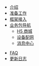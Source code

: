 * [介绍](./README.md)
* [准备工作](./pages/prepare.md)
* [框架接入](./pages/access.md)
* [业务包导航](./pages/biznav.md)
  * [H5 商城](./pages/mall/README.md)
  * [设备配网](./pages/activator/README.md) 
  * [消息中心](./pages/message/README.md) 
<!-- * [设备面板](./pages/panel/README.md) -->
<!--  * [IPC 设备面板](./pages/ipc_panel/README.md) -->
<!-- * [依赖关系](./pages/dependence.md) -->
* [FAQ](./pages/faq.md)
* [更新日志](./pages/updates.md)


